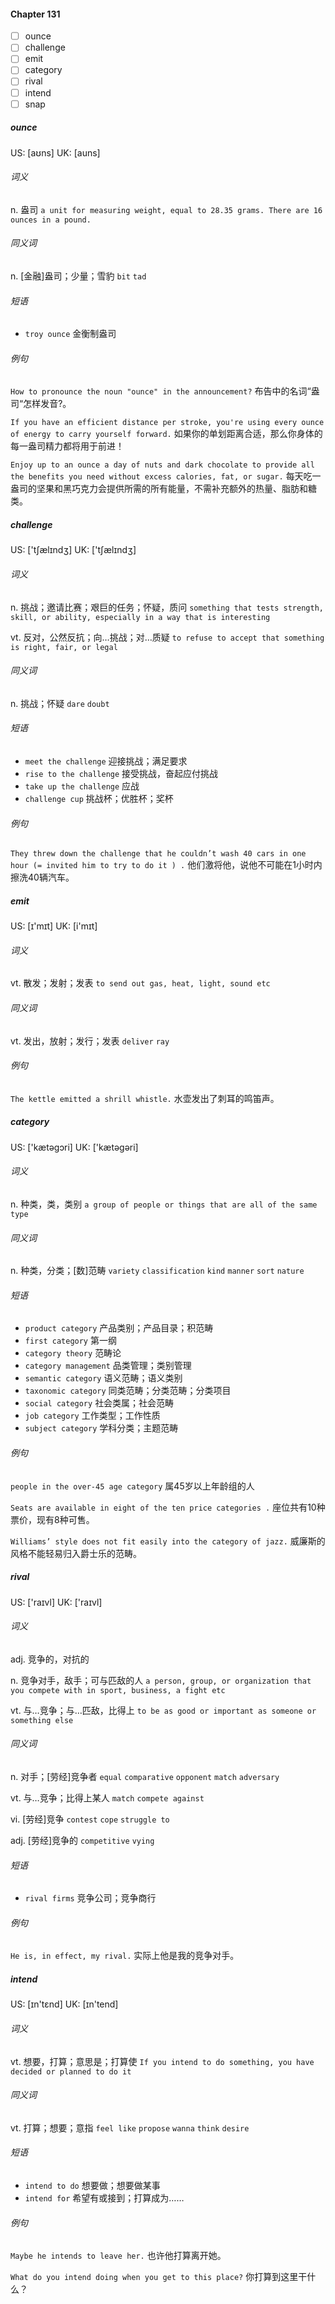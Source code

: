 #### Chapter 131

- [ ] ounce
- [ ] challenge
- [ ] emit
- [ ] category
- [ ] rival
- [ ] intend
- [ ] snap

##### ounce

US: [aʊns]
UK: [auns]

###### 词义

n. 盎司
`a unit for measuring weight, equal to 28.35 grams. There are 16 ounces in a pound.`

###### 同义词

n. [金融]盎司；少量；雪豹
`bit` `tad`


###### 短语

- `troy ounce` 金衡制盎司

###### 例句

`How to pronounce the noun "ounce" in the announcement?`
布告中的名词“盎司“怎样发音?。

`If you have an efficient distance per stroke, you're using every ounce of energy to carry yourself forward.`
如果你的单划距离合适，那么你身体的每一盎司精力都将用于前进！

`Enjoy up to an ounce a day of nuts and dark chocolate to provide all the benefits you need without excess calories, fat, or sugar.`
每天吃一盎司的坚果和黑巧克力会提供所需的所有能量，不需补充额外的热量、脂肪和糖类。


##### challenge

US: ['tʃælɪndʒ]
UK: ['tʃælɪndʒ]

###### 词义

n. 挑战；邀请比赛；艰巨的任务；怀疑，质问
`something that tests strength, skill, or ability, especially in a way that is interesting`

vt. 反对，公然反抗；向…挑战；对…质疑
`to refuse to accept that something is right, fair, or legal`

###### 同义词

n. 挑战；怀疑
`dare` `doubt`


###### 短语

- `meet the challenge` 迎接挑战；满足要求
- `rise to the challenge` 接受挑战，奋起应付挑战
- `take up the challenge` 应战
- `challenge cup` 挑战杯；优胜杯；奖杯

###### 例句

`They threw down the challenge that he couldn’t wash 40 cars in one hour (= invited him to try to do it ) .`
他们激将他，说他不可能在1小时内擦洗40辆汽车。


##### emit

US: [ɪ'mɪt]
UK: [i'mɪt]

###### 词义

vt. 散发；发射；发表
`to send out gas, heat, light, sound etc`

###### 同义词

vt. 发出，放射；发行；发表
`deliver` `ray`


###### 例句

`The kettle emitted a shrill whistle.`
水壶发出了刺耳的鸣笛声。


##### category

US: ['kætəɡɔri]
UK: ['kætəgəri]

###### 词义

n. 种类，类，类别
`a group of people or things that are all of the same type`

###### 同义词

n. 种类，分类；[数]范畴
`variety` `classification` `kind` `manner` `sort` `nature`


###### 短语

- `product category` 产品类别；产品目录；积范畴
- `first category` 第一纲
- `category theory` 范畴论
- `category management` 品类管理；类别管理
- `semantic category` 语义范畴；语义类别
- `taxonomic category` 同类范畴；分类范畴；分类项目
- `social category` 社会类属；社会范畴
- `job category` 工作类型；工作性质
- `subject category` 学科分类；主题范畴

###### 例句

`people in the over-45 age category`
属45岁以上年龄组的人

`Seats are available in eight of the ten price categories .`
座位共有10种票价，现有8种可售。

`Williams’ style does not fit easily into the category of jazz.`
威廉斯的风格不能轻易归入爵士乐的范畴。


##### rival

US: ['raɪvl]
UK: ['raɪvl]

###### 词义

adj. 竞争的，对抗的


n. 竞争对手，敌手；可与匹敌的人
`a person, group, or organization that you compete with in sport, business, a fight etc`

vt. 与…竞争；与…匹敌，比得上
`to be as good or important as someone or something else`

###### 同义词

n. 对手；[劳经]竞争者
`equal` `comparative` `opponent` `match` `adversary`

vt. 与…竞争；比得上某人
`match` `compete against`

vi. [劳经]竞争
`contest` `cope` `struggle to`

adj. [劳经]竞争的
`competitive` `vying`


###### 短语

- `rival firms` 竞争公司；竞争商行

###### 例句

`He is, in effect, my rival.`
实际上他是我的竞争对手。


##### intend

US: [ɪn'tɛnd]
UK: [ɪn'tend]

###### 词义

vt. 想要，打算；意思是；打算使
`If you intend to do something, you have decided or planned to do it`

###### 同义词

vt. 打算；想要；意指
`feel like` `propose` `wanna` `think` `desire`


###### 短语

- `intend to do` 想要做；想要做某事
- `intend for` 希望有或接到；打算成为……

###### 例句

`Maybe he intends to leave her.`
也许他打算离开她。

`What do you intend doing when you get to this place?`
你打算到这里干什么？



